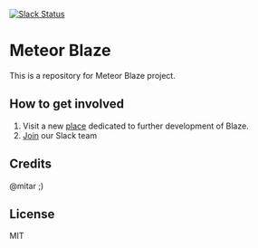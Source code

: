 [![Slack Status](https://slack.blazejs.com/badge.svg)](https://blazejs.com)

# Meteor Blaze

This is a repository for Meteor Blaze project.

## How to get involved

1. Visit a new [place](http://blazejs.com) dedicated to further development of Blaze.
1. [Join](https://slack.meteorjs.com) our Slack team

## Credits

@mitar ;)

## License

MIT
